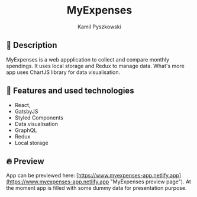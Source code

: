 <h1 align="center">
  MyExpenses
</h1>

<div align="center">Kamil Pyszkowski</div>

## 💫 Description

MyExpenses is a web appplication to collect and compare monthly spendings. It uses local storage and Redux to manage data. What's more app uses ChartJS library for data visualisation.
	
## 🚀 Features and used technologies
	
* React,
* GatsbyJS
* Styled Components
* Data visualisation
* GraphQL
* Redux
* Local storage

## 🔥 Preview

App can be previewed here: [https://www.myexpenses-app.netlify.app](https://www.myexpenses-app.netlify.app "MyExpenses preview page"). At the moment app is filled with some dummy data for presentation purpose.

